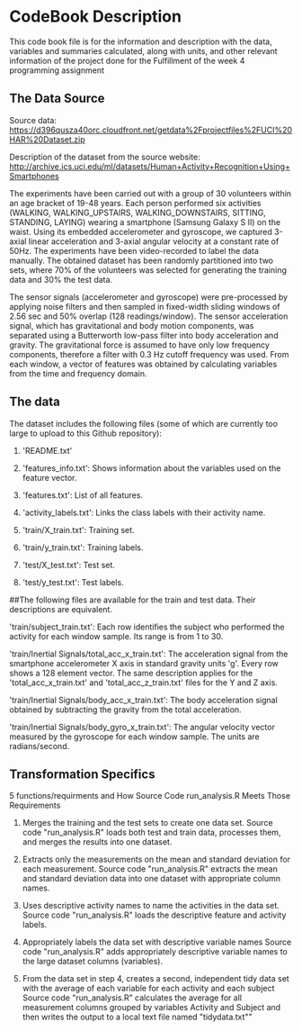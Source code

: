 # CodeBook Description 
This code book file is for the information and description with the data, variables and summaries calculated, along with units, and other relevant information of the project done for the Fulfillment of the week 4 programming assignment

## The Data Source

Source data: https://d396qusza40orc.cloudfront.net/getdata%2Fprojectfiles%2FUCI%20HAR%20Dataset.zip

Description of the dataset from the source website: http://archive.ics.uci.edu/ml/datasets/Human+Activity+Recognition+Using+Smartphones

The experiments have been carried out with a group of 30 volunteers within an age bracket of 19-48 years. Each person performed six activities (WALKING, WALKING_UPSTAIRS, WALKING_DOWNSTAIRS, SITTING, STANDING, LAYING) wearing a smartphone (Samsung Galaxy S II) on the waist. Using its embedded accelerometer and gyroscope, we captured 3-axial linear acceleration and 3-axial angular velocity at a constant rate of 50Hz. The experiments have been video-recorded to label the data manually. The obtained dataset has been randomly partitioned into two sets, where 70% of the volunteers was selected for generating the training data and 30% the test data.

The sensor signals (accelerometer and gyroscope) were pre-processed by applying noise filters and then sampled in fixed-width sliding windows of 2.56 sec and 50% overlap (128 readings/window). The sensor acceleration signal, which has gravitational and body motion components, was separated using a Butterworth low-pass filter into body acceleration and gravity. The gravitational force is assumed to have only low frequency components, therefore a filter with 0.3 Hz cutoff frequency was used. From each window, a vector of features was obtained by calculating variables from the time and frequency domain.

## The data

The dataset includes the following files (some of which are currently too large to upload to this Github repository):

1) 'README.txt'

2) 'features_info.txt': Shows information about the variables used on the feature vector.

3) 'features.txt': List of all features.

4) 'activity_labels.txt': Links the class labels with their activity name.

5) 'train/X_train.txt': Training set.

6) 'train/y_train.txt': Training labels.

7) 'test/X_test.txt': Test set.

8) 'test/y_test.txt': Test labels.

##The following files are available for the train and test data. Their descriptions are equivalent.

'train/subject_train.txt': Each row identifies the subject who performed the activity for each window sample. Its range is from 1 to 30.

'train/Inertial Signals/total_acc_x_train.txt': The acceleration signal from the smartphone accelerometer X axis in standard gravity units 'g'. Every row shows a 128 element vector. The same description applies for the 'total_acc_x_train.txt' and 'total_acc_z_train.txt' files for the Y and Z axis.

'train/Inertial Signals/body_acc_x_train.txt': The body acceleration signal obtained by subtracting the gravity from the total acceleration.

'train/Inertial Signals/body_gyro_x_train.txt': The angular velocity vector measured by the gyroscope for each window sample. The units are radians/second.

## Transformation Specifics

5 functions/requirments and How Source Code run_analysis.R Meets Those Requirements

1) Merges the training and the test sets to create one data set. Source code "run_analysis.R" loads both test and train data, processes them, and merges the results into one dataset.

2) Extracts only the measurements on the mean and standard deviation for each measurement. Source code "run_analysis.R" extracts the mean and standard deviation data into one dataset with appropriate column names.

3) Uses descriptive activity names to name the activities in the data set. Source code "run_analysis.R" loads the descriptive feature and activity labels.

4) Appropriately labels the data set with descriptive variable names Source code "run_analysis.R" adds appropriately descriptive variable names to the large dataset columns (variables).

5) From the data set in step 4, creates a second, independent tidy data set with the average of each variable for each activity and each subject Source code "run_analysis.R" calculates the average for all measurement columns grouped by variables Activity and Subject and then writes the output to a local text file named "tidydata.txt""
 
